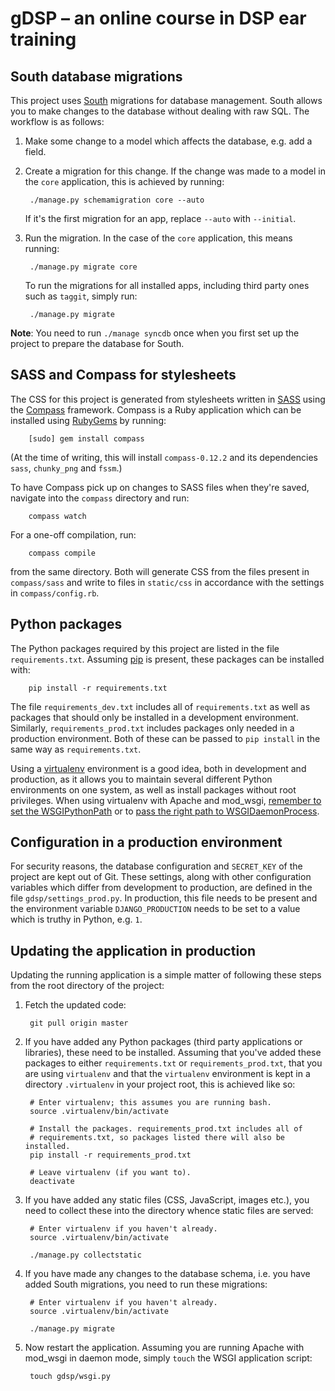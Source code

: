 # gDSP – an online course in DSP ear training

## South database migrations

This project uses [South][south] migrations for database management. South
allows you to make changes to the database without dealing with raw SQL. The
workflow is as follows:

1. Make some change to a model which affects the database, e.g. add a field.
2. Create a migration for this change. If the change was made to a model in the
   `core` application, this is achieved by running:

        ./manage.py schemamigration core --auto

   If it's the first migration for an app, replace `--auto` with `--initial`.
3. Run the migration. In the case of the `core` application, this means
   running:

        ./manage.py migrate core

   To run the migrations for all installed apps, including third party ones
   such as `taggit`, simply run:

        ./manage.py migrate

**Note**: You need to run `./manage syncdb` once when you first set up the
project to prepare the database for South.

## SASS and Compass for stylesheets

The CSS for this project is generated from stylesheets written in [SASS][sass]
using the [Compass][compass] framework. Compass is a Ruby application which can
be installed using [RubyGems][rubygems] by running:

        [sudo] gem install compass

(At the time of writing, this will install `compass-0.12.2` and its dependencies
`sass`, `chunky_png` and `fssm`.)

To have Compass pick up on changes to SASS files when they're saved, navigate
into the `compass` directory and run:

        compass watch

For a one-off compilation, run:

        compass compile

from the same directory. Both will generate CSS from the files present in
`compass/sass` and write to files in `static/css` in accordance with the
settings in `compass/config.rb`.

## Python packages

The Python packages required by this project are listed in the file
`requirements.txt`. Assuming [pip][pip] is present, these packages can be
installed with:

        pip install -r requirements.txt

The file `requirements_dev.txt` includes all of `requirements.txt` as well as
packages that should only be installed in a development environment. Similarly,
`requirements_prod.txt` includes packages only needed in a production
environment. Both of these can be passed to `pip install` in the same way as
`requirements.txt`.

Using a [virtualenv][virtualenv] environment is a good idea, both in
development and production, as it allows you to maintain several different
Python environments on one system, as well as install packages without root
privileges. When using virtualenv with Apache and mod\_wsgi, [remember to set
the WSGIPythonPath][wsgipythonpath] or to [pass the right path to
WSGIDaemonProcess][wsgidaemonprocess].

## Configuration in a production environment

For security reasons, the database configuration and `SECRET_KEY` of the
project are kept out of Git. These settings, along with other configuration
variables which differ from development to production, are defined in the file
`gdsp/settings_prod.py`. In production, this file needs to be present and the
environment variable `DJANGO_PRODUCTION` needs to be set to a value which is
truthy in Python, e.g. `1`.

## Updating the application in production

Updating the running application is a simple matter of following these steps
from the root directory of the project:

1. Fetch the updated code:

        git pull origin master

2. If you have added any Python packages (third party applications or
   libraries), these need to be installed. Assuming that you've added these
   packages to either `requirements.txt` or `requirements_prod.txt`, that you
   are using `virtualenv` and that the `virtualenv` environment is kept in a
   directory `.virtualenv` in your project root, this is achieved like so:

        # Enter virtualenv; this assumes you are running bash.
        source .virtualenv/bin/activate

        # Install the packages. requirements_prod.txt includes all of
        # requirements.txt, so packages listed there will also be installed.
        pip install -r requirements_prod.txt

        # Leave virtualenv (if you want to).
        deactivate

3. If you have added any static files (CSS, JavaScript, images etc.), you need
   to collect these into the directory whence static files are served:

        # Enter virtualenv if you haven't already.
        source .virtualenv/bin/activate

        ./manage.py collectstatic

4. If you have made any changes to the database schema, i.e. you have added
   South migrations, you need to run these migrations:

        # Enter virtualenv if you haven't already.
        source .virtualenv/bin/activate

        ./manage.py migrate

5. Now restart the application. Assuming you are running Apache with mod\_wsgi
   in daemon mode, simply `touch` the WSGI application script:

        touch gdsp/wsgi.py

[south]: http://south.aeracode.org/ "South migration tool"
[sass]: http://sass-lang.com/ "SASS stylesheet language"
[compass]: http://compass-style.org/ "Compass framework"
[rubygems]: http://rubygems.org/ "RubyGems package manager"
[pip]: http://www.pip-installer.org/ "pip package manager"
[virtualenv]: http://www.virtualenv.org/ "virtualenv environment manager"
[wsgipythonpath]: https://docs.djangoproject.com/en/1.5/howto/deployment/wsgi/modwsgi/#using-a-virtualenv "Django documentation"
[wsgidaemonprocess]: https://docs.djangoproject.com/en/1.5/howto/deployment/wsgi/modwsgi/#using-mod-wsgi-daemon-mode "Django documentation"
